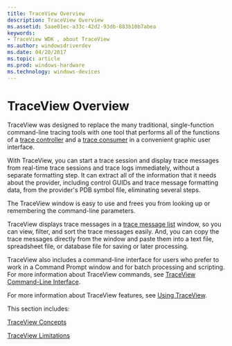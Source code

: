```yaml
---
title: TraceView Overview
description: TraceView Overview
ms.assetid: 5aae01ec-a33c-42d2-93db-883b10b7abea
keywords:
- TraceView WDK , about TraceView
ms.author: windowsdriverdev
ms.date: 04/20/2017
ms.topic: article
ms.prod: windows-hardware
ms.technology: windows-devices
---
```


# TraceView Overview


TraceView was designed to replace the many traditional, single-function command-line tracing tools with one tool that performs all of the functions of a [trace controller](trace-controller.md) and a [trace consumer](trace-consumer.md) in a convenient graphic user interface.

With TraceView, you can start a trace session and display trace messages from real-time trace sessions and trace logs immediately, without a separate formatting step. It can extract all of the information that it needs about the provider, including control GUIDs and trace message formatting data, from the provider's PDB symbol file, eliminating several steps.

The TraceView window is easy to use and frees you from looking up or remembering the command-line parameters.

TraceView displays trace messages in a [trace message list](trace-message-lists.md) window, so you can view, filter, and sort the trace messages easily. And, you can copy the trace messages directly from the window and paste them into a text file, spreadsheet file, or database file for saving or later processing.

TraceView also includes a command-line interface for users who prefer to work in a Command Prompt window and for batch processing and scripting. For more information about TraceView commands, see [TraceView Command-Line Interface](traceview-command-line-interface.md).

For more information about TraceView features, see [Using TraceView](using-traceview.md).

This section includes:

[TraceView Concepts](traceview-concepts.md)

[TraceView Limitations](traceview-limitations.md)

